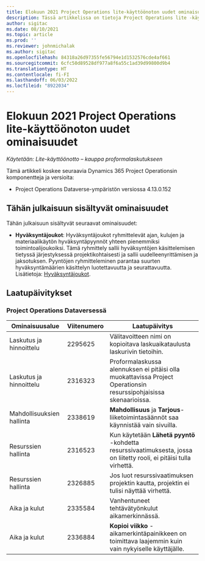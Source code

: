 ```yaml
---
title: Elokuun 2021 Project Operations lite-käyttöönoton uudet ominaisuudet
description: Tässä artikkelissa on tietoja Project Operations lite -käyttöönoton elokuussa 2021 julkaistussa versiossa saatavilla olevista laatupäivityksistä.
author: sigitac
ms.date: 08/10/2021
ms.topic: article
ms.prod: ''
ms.reviewer: johnmichalak
ms.author: sigitac
ms.openlocfilehash: 84318a26d97355fe56794e1d1532576cde4af661
ms.sourcegitcommit: 6cfc50d89528df977a8f6a55c1ad39d99800d9b4
ms.translationtype: HT
ms.contentlocale: fi-FI
ms.lasthandoff: 06/03/2022
ms.locfileid: "8922034"
---
```

# <a name="whats-new-august-2021---project-operations-lite-deployment"></a>Elokuun 2021 Project Operations lite-käyttöönoton uudet ominaisuudet

_Käytetään: Lite-käyttöönotto – kauppa proformalaskutukseen_

Tämä artikkeli koskee seuraavia Dynamics 365 Project Operationsin komponentteja ja versioita:

  - Project Operations Dataverse-ympäristön versiossa 4.13.0.152

## <a name="features-included-in-this-release"></a>Tähän julkaisuun sisältyvät ominaisuudet

Tähän julkaisuun sisältyvät seuraavat ominaisuudet:

- **Hyväksyntäjoukot**: Hyväksyntäjoukot ryhmittelevät ajan, kulujen ja materiaalikäytön hyväksyntäpyynnöt yhteen pienemmiksi toimintoalijoukoiksi. Tämä ryhmittely sallii hyväksyntöjen käsittelemisen tietyssä järjestyksessä projektikohtaisesti ja sallii uudelleenyrittämisen ja jaksotuksen. Pyyntöjen ryhmitteleminen parantaa suurten hyväksyntämäärien käsittelyn luotettavuutta ja seurattavuutta. Lisätietoja: [Hyväksyntäjoukot](../../approvals/approval-sets.md).

## <a name="quality-updates"></a>Laatupäivitykset

### <a name="project-operations-on-dataverse"></a>Project Operations Dataversessä

| **Ominaisuusalue** | **Viitenumero** | **Laatupäivitys** |
| --- | --- | --- |
| Laskutus ja hinnoittelu | 2295625 | Välitavoitteen nimi on kopioitava laskuaikataulusta laskurivin tietoihin. |
| Laskutus ja hinnoittelu | 2316323 | Proformalaskussa alennuksen ei pitäisi olla muokattavissa Project Operationsin resurssipohjaisissa skenaarioissa. |
|   Mahdollisuuksien hallinta | 2338619 | **Mahdollisuus** ja **Tarjous**-liiketoimintasäännöt saa käynnistää vain sivuilla. |
| Resurssien hallinta | 2316523 | Kun käytetään **Lähetä pyyntö** -kohdetta resurssivaatimuksesta, jossa on liitetty rooli, ei pitäisi tulla virhettä. |
| Resurssien hallinta | 2326885 | Jos luot resurssivaatimuksen projektin kautta, projektin ei tulisi näyttää virhettä. |
| Aika ja kulut | 2335584 | Vanhentuneet tehtävätyönkulut aikamerkinnässä. |
| Aika ja kulut | 2336884 | **Kopioi viikko** -aikamerkintäpainikkeen on toimittava laajemmin kuin vain nykyiselle käyttäjälle. |

